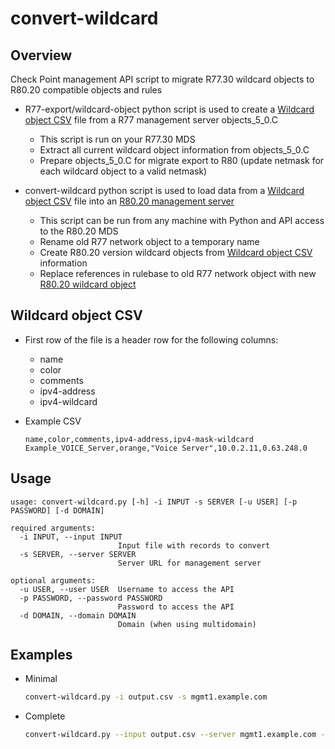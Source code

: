 # convert-wildcard

## Overview

Check Point management API script to migrate R77.30 wildcard objects to R80.20 compatible objects and rules

* R77-export/wildcard-object python script is used to create a [Wildcard object CSV](#wildcard-object-csv) file from a R77 management server objects_5_0.C
  * This script is run on your R77.30 MDS 
  * Extract all current wildcard object information from objects_5_0.C
  * Prepare objects_5_0.C for migrate export to R80 (update netmask for each wildcard object to a valid netmask)

* convert-wildcard python script is used to load data from a [Wildcard object CSV](#wildcard-object-csv) file into an [R80.20 management server](https://supportcenter.checkpoint.com/supportcenter/portal?eventSubmit_doGoviewsolutiondetails=&solutionid=sk122485)
  * This script can be run from any machine with Python and API access to the R80.20 MDS
  * Rename old R77 network object to a temporary name
  * Create R80.20 version wildcard objects from [Wildcard object CSV](#wildcard-object-csv) information
  * Replace references in rulebase to old R77 network object with new [R80.20 wildcard object](https://sc1.checkpoint.com/documents/latest/APIs/index.html#web/show-wildcard~v1.3)

## Wildcard object CSV
* First row of the file is a header row for the following columns:
  * name
  * color
  * comments
  * ipv4-address
  * ipv4-wildcard

* Example CSV
  ```csv
  name,color,comments,ipv4-address,ipv4-mask-wildcard
  Example_VOICE_Server,orange,"Voice Server",10.0.2.11,0.63.248.0
  ```
## Usage
```
usage: convert-wildcard.py [-h] -i INPUT -s SERVER [-u USER] [-p PASSWORD] [-d DOMAIN]

required arguments:
  -i INPUT, --input INPUT
                        Input file with records to convert
  -s SERVER, --server SERVER
                        Server URL for management server

optional arguments:
  -u USER, --user USER  Username to access the API
  -p PASSWORD, --password PASSWORD
                        Password to access the API
  -d DOMAIN, --domain DOMAIN
                        Domain (when using multidomain)
```
## Examples
* Minimal
  ```bash
  convert-wildcard.py -i output.csv -s mgmt1.example.com
  ```
* Complete
  ```bash
  convert-wildcard.py --input output.csv --server mgmt1.example.com --user apiuser --password apipw --domain "My Domain"
  ```